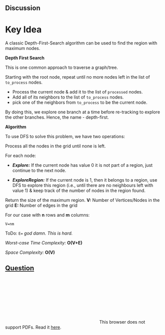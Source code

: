 ## Discussion

# Key Idea
A classic Depth-First-Search algorithm can be used to find the region with maximum nodes.

**Depth First Search**

This is one common approach to traverse a graph/tree.

Starting with the root node, repeat until no more nodes left in the list of `to_process` nodes.
* Process the current node & add it to the list of `processed` nodes.
* Add all of its neighbors to the list of `to_process` nodes.
* pick one of the neighbors from `to_process` to be the current node.

By doing this, we explore one branch at a time before re-tracking to explore the other branches. Hence, the name - depth-first.

**Algorithm**

To use DFS to solve this problem, we have two operations:

Process all the nodes in the grid until none is left.

For each node:
* __*Explore:*__ If the current node has value 0 it is not part of a region, just continue to the next node.

* __*ExploreRegion:*__ If the current node is 1, then it belongs to a region, use DFS to explore this region (i.e., until there are no neighbours left with value 1) & keep track of the number of nodes in the region found.

Return the size of the maximum region.
**V:** Number of Vertices/Nodes in the grid
**E:** Number of edges in the grid

For our case with **n** rows and **m** columns:

`V=nm`

ToDo: `E=` *god damn. This is hard.*

*Worst-case Time Complexity:* **O(V+E)**

*Space Complexity:* **O(V)**

## [Question](Question.pdf)
<object data="Question.pdf" type="application/pdf" width="700px" height="700px">    
    <embed src="Question.pdf">
        This browser does not support PDFs. Read it <a href="Question.pdf">here</a>.</p>
    </embed>
</object>
